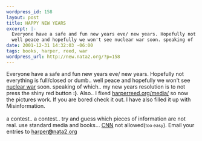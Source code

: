 ```yaml
--- 
wordpress_id: 158
layout: post
title: HAPPY NEW YEARS
excerpt: |-
  Everyone have a safe and fun new years eve/ new years. Hopefully not everything is full/closed or dumb.. 
  well peace and hopefully we won't see nuclear war soon. speaking of  which.. my new years resolution is to not press the shiny red button :). Also.. I fixed harperreed.org/media/ so now the pictures wor...
date: 2001-12-31 14:32:03 -06:00
tags: books, harper, reed, war
wordpress_url: http://new.nata2.org/?p=158
---
```

Everyone have a safe and fun new years eve/ new years. Hopefully not everything is full/closed or dumb.. 
well peace and hopefully we won't see <a href="http://www.ippnw.org/">nuclear war</a> soon. speaking of  which.. my new years resolution is to not press the shiny red button <b>:)</b>. Also.. I fixed <a href="http://www.harperreed.org/media">harperreed.org/media/</a> so now the pictures work. If you are bored check it out. I have also filled it up with Misinformation. <br/><br/> a contest.. a contest.. try and guess which pieces of information are not real. use standard media and books... <a href="http://www.cnn.com">CNN</a> not allowed(<small>too easy</small>). Email your entries to <a href="mailto:harper@nata2.org">harper<b>@</b>nata2.org </a>
